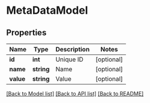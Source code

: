 # MetaDataModel

## Properties
Name | Type | Description | Notes
------------ | ------------- | ------------- | -------------
**id** | **int** | Unique ID | [optional] 
**name** | **string** | Name | [optional] 
**value** | **string** | Value | [optional] 

[[Back to Model list]](../README.md#documentation-for-models) [[Back to API list]](../README.md#documentation-for-api-endpoints) [[Back to README]](../README.md)


